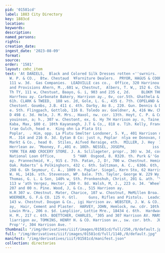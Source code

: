 ```yaml
---
pid: '01581cd'
label: 1883 City Directory
key: 1883cd
location: 
keywords: 
description: 
named_persons: 
rights: 
creation_date: 
ingest_date: '2023-08-09'
format: 
source: 
order: '1581'
layout: cmhc_item
text: 'At DANIELS,  Black and Colored Silk Dresses rotten «''swrnirs.  rUuR  WOODRUFF.
  W. P. & CO.,  Btw. Chestaud  ¥Farniture Dealers.  PRYOR, HAGUS & COOPER,  109 alia
  111 w. 3d.  Gas Companies.  LEADVILLE cas co.,  Office, 320 Harrinou av.  Groceries
  and Provisions Ahern, M.,.601 w, Chestnut,  Albers, T. W,, 152 6. Chastuit. Hees
  Th TY, 111 w, Chestuat, Baayo, G. i, 903 and 235 ¢, 2d.     BLOKM THEODORE,  Gt
  Harrfeou ay. Carbonate Bakery, Harrivon ay., 6v, cor.5th. Ghathela & Wing, 124 v.
  61h. CLARK & TWEED,  188 ws. 2d, Gole, L. G., 435 ¢. 7th. COPELAND & SON..  a7 w.
  Chestont. Goumbs, J.B. 411 ¢. 4th. Darby, Ao 8., 220. Gun. Dennis & Deniker, 136
  e. 5th. Flingpach, Gottlob, 116 8. Toledo av. Goeldner, A, 416 Ww. Chesurit, Grosnamyer,
  D 498 ¢. 3d. Helm, J. M. Mrs., Haxol, nw. cor. 13th. Hoyt, C. P. & Co. 220 ¢, 6th
  youinson, a; h., 307 w. Chestont, ex, G. Hy 7H Harrison ay. n, Taine, 5d &, 6th.
  Kaba, Max, $00 ¢. 10th Kayanangh, J.T & Co,, 818 e. Tih. Kelly, Francis, Stray F
  lrae Gulch, head e.  King ohn La Plata Sti                                      Zu.
  Poplar,  . Him, opp. La Plutu Smelter Londoner, 5. ¥,, 401 Harrison nv. Fondongr,
  M.. 314 and 216 0. 3d. Eytan 8 Co: just n, Poplar  nlya ee Donovan, 860 Poplar.
  Markt & Co., head 0.  Stiles, Aifved Reraige, eth.  MILLER, J. Hey  701 nud 163
  Herrlean av. ‘Mooney, F.,401 e. 10Eh. NESSEL, JOSEPH,            iss ¢. 6th.  NEW
  YORK TEA AND CROCERY STORE. J. A. Sclilageter, propr., 30) w. 3d, cor.     Spruce.  Fifth
  National Loan Office,        5 "HAR  Osgood, 8. R320. th. Purk &''Go., 014 Harrisoa
  ay. Prannechmid, ¥., 915 ¢. 7th. Patan, J, D!, 700 w. Chestnut. Hemine, G. W., 105
  Oak. Roberts’ & Polkinghorn, 432 c. 6th. Saltzman, A. C., 6306. 6th, header, "abort,
  208 6. Gh Seymour, C. A., 1009 n. Paplar. Siegel, Kern Sto, 62 Harrison av. Slpple,
  W. HL, 1416. sth. Stevenson, WP. bale. 7th. Taylor, George W. 229 Wy, Chestnut,
  Thomas, G. L. & Son, 140% w, Sth. Pronkenshuh, Christ, 201 &. ath. ‘Yan Camp, Ay
  113 w ‘ath Vergez, Hector, 280 ©. 8d. Walsh, M, J., 223 o. 34. ‘Wheeler, Albert,
  207 and 00 n. Pine. Wood, J, & Co., 515 Harrieon ay.                      Grocers.     Wholesale.  JOHNSON,
  H.R 307 w. CHestnut. Mater, Charice, 107 w. Chostnut, MeMillen Broa.. 109 w. Chestnut,
  WOERNER, G. F.& CO. 125 ©. Gtl.     Guns, Rifles and Pistols.  Leadville Armory,
  143 w. Chestnut. Dougan & Co., igi Harrison av. WEBSTER, J. W. & CO.,  ‘G05 Htarriaon
  ay,  Hair, Cement and Plaster.  HARVEY, JOHN, Hemlock, nw. cdr. 10th.  Hair Dressers.  Lamb,
  Lowin Mra., 206 o. $d. Lanpliior, Lottie Mre., 18434 ¢. 6th.  Hardware and Cutlery.  Berry,
  H. M., 217 c. 6th. BOETTCHER, CHARLES, ‘305 and 307 Harrison AV. MARSH, A. 0., S17
  liarrigon av, TOMKINS, HENRY H. & CO. Harrison av., sw. cor. bth.  JOHN G. MORGAN,
  Prop''r, 304 Harrison Ave. '
thumbnail: "/img/derivatives/iiif/images/01581cd/full/250,/0/default.jpg"
full: "/img/derivatives/iiif/images/01581cd/full/1140,/0/default.jpg"
manifest: "/img/derivatives/iiif/01581cd/manifest.json"
collection: directories
---
```

